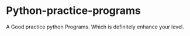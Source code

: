 # Python-practice-programs
A Good practice python Programs. Which is definitely enhance your level.
